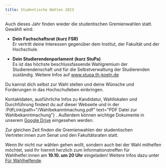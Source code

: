 ```yaml
---
title: Studentische Wahlen 2023
---
```


<!-- **!! DU BIST GEFRAGT !!** -->

Auch dieses Jahr finden wieder die studentischen Gremienwahlen statt. Gewählt wird:

- **Dein Fachschaftsrat (kurz FSR)**  
  Er vertritt deine Interessen gegenüber dem Institut, der Fakultät und der Hochschule.

- **Dein Studierendenparlament (kurz StuPa)**  
  Es ist das höchste beschlussfassende Wahlgremium der Studierendenschaft und für die Selbstverwaltung der Studierenden zuständig.
  Weitere Infos auf www.stupa.th-koeln.de

Du kannst dich selbst zur Wahl stellen und deine Wünsche und Forderungen in das Hochschulleben einbringen.

<!--Du kannst einem der Wahllokale in der Woche vom **10.10.2022 – 14.10.2022** einen Besuch abstatten und wählst deine:n Kandidierende:n für FSR und StuPa.

Während der Wahlwoche tagt der Wahlausschuss jeden Tag öffentlich um 16 Uhr.

\*Am 13.10 um 15:30

\*Am 14.10. im Anschluss an die Auszählung im AStA-Foyer Deutz

Zoom-Meeting beitreten
https://th-koeln.zoom.us/j/4845007422
Meeting ID: 484 500 7422

Passwort: 742324

Die Auszählung beginnt öffentlich am Freitag, 14.10.22 um 13 Uhr im AStA-Foyer in Deutz. -->

Kontaktdaten, ausführliche Infos zu Kandidatur, Wahllokalen und Durchführung findest du auf dieser Webseite und in der :PdfLink{path="/Wahlbekanntmachung.pdf" text="PDF Datei zur Wahlbekanntmachung"} .
Außerdem können wichtige Dokumente in unserem [Google Drive](https://drive.google.com/drive/folders/1tRwNQmdivWcFby61kiWyUoY8oarHVpbN?usp=sharing) eingesehen werden.

Zur gleichen Zeit finden die Gremienwahlen der studentischen Vertreter:innen zum Senat und den Fakultätsraten statt.

Wenn Ihr nicht nur wählen gehen wollt, sondern auch bei der Wahl mithelfen möchtet, seid Ihr hiermit herzlich zum Informationstreffen für Wahlhelfer:innen am **19.10. um 20 Uhr** eingeladen! Weitere Infos dazu unter [Für Wahlhelfende](/fuer-wahlhelfende).

<!--**Hinweis**:
In den Fakultäten 01, 02, 03, 04, 07, 09 und 11 wird keine Wahl zum jeweiligen **Fakultätsrat** stattfinden, da die Zahl der Bewerberinnen und Bewerber die Zahl der zu besetzenden Sitze nicht übersteigt.
In der Fakultät 10 wird keine Wahl für die Vertreter:innen der Studierenden im Fakultätsrat stattfinden, da trotz Nachfrist keine Wahlvorschläge eingegangen sind.
In der Fakultät 12 besteht noch kein Fakultätsrat.
Die Wahlvorschläge könnt ihr der Wahlbekanntmachung entnehmen.

Weitere Informationen dazu hier:
www.th-koeln.de/hochschule/gremienwahlen-an-der-th-koeln_56546.php-->

<!--**Update**

Vielen Dank für das große Interesse an der Mithilfe bei der Wahl! Wir haben bereits genug Bewerbungen für Wahlhelfer:innen erhalten und es werden keine weiteren mehr gesucht. -->

<!--Die Auslosung der Listenreihenfolge findet am **17.09.2022 um 14:00** via Zoom statt.

Zoom-Link:
https://us05web.zoom.us/j/87861261263?pwd=KzduQkc3OU5YNGJsOXBDVmovVXRpZz09

Meeting-ID: 878 6126 1263
Kenncode: WASLST-->

<!--_Amtliche Wahlergebnisse werden unter [Wahlergebnisse](/wahlergebnisse) spätestens ab dem 18. Oktober 2022 zu finden sein._-->

